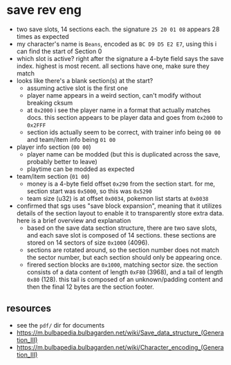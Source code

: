 
# save rev eng

+ two save slots, 14 sections each. the signature `25 20 01 08` appears 28 times as expected
+ my character's name is `Beans`, encoded as `BC D9 D5 E2 E7`, using this i can find the start of Section 0
+ which slot is active? right after the signature a 4-byte field says the save index. highest is most recent. all sections have one, make sure they match
+ looks like there's a blank section(s) at the start?
    + assuming active slot is the first one
    + player name appears in a weird section, can't modify without breaking cksum
    + at `0x2000` i see the player name in a format that actually matches docs. this section appears to be player data and goes from `0x2000` to `0x2FFF`
    + section ids actually seem to be correct, with trainer info being `00 00` and team/item info being `01 00`
+ player info section (`00 00`)
    + player name can be modded (but this is duplicated across the save, probably better to leave)
    + playtime can be modded as expected
+ team/item section (`01 00`)
    + money is a 4-byte field offset `0x290` from the section start. for me, section start was `0x5000`, so this was `0x5290`
    + team size (u32) is at offset `0x0034`, pokemon list starts at `0x0038`
+ confirmed that sgs uses "save block expansion", meaning that it utilizes details of the section layout to enable it to transparently store extra data. here is a brief overview and explanation
    + based on the save data section structure, there are two save slots, and each save slot is composed of 14 sections. these sections are stored on 14 sectors of size `0x1000` (4096).
    + sections are rotated around, so the section number does not match the sector number, but each section should only be appearing once.
    + firered section blocks are `0x1000`, matching sector size. the section consists of a data content of length `0xF80` (3968), and a tail of length `0x80` (128). this tail is composed of an unknown/padding content and then the final 12 bytes are the section footer. 

## resources
+ see the `pdf/` dir for documents
+ https://m.bulbapedia.bulbagarden.net/wiki/Save_data_structure_(Generation_III)
+ https://m.bulbapedia.bulbagarden.net/wiki/Character_encoding_(Generation_III)

